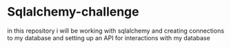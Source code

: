 # Sqlalchemy-challenge
in this repository i will be working with sqlalchemy and creating connections to my database and setting up an API for interactions with my database  
